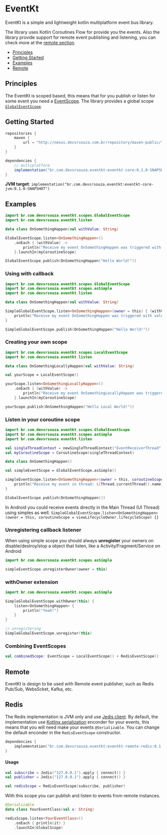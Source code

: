 # EventKt
EventKt is a simple and lightweight kotlin multiplatform event bus library.

The library uses Kotlin Coroutines Flow for provide you the events.
Also the library provide support for remote event publishing and listening, you can check more at the [remote section](#Remote).

- [Principles](#Principles)
- [Getting Started](#Getting-Started)
- [Examples](#Examples)
- [Remote](#Remote)

## Principles
The EventKt is scoped based, this means that for you publish or listen for some event you need a [EventScope](/core/src/commonMain/kotlin/br/com/devsrsouza/eventkt/EventScope.kt).
The library provides a global scope [`GlobalEventScope`](/core/src/commonMain/kotlin/br/com/devsrsouza/eventkt/scopes/GlobalEventScope.kt).

## Getting Started

```groovy
repositories {
    maven {
        url = "http://nexus.devsrsouza.com.br/repository/maven-public/"
    }
}

dependencies {
    // multiplatform
    implementation("br.com.devsrsouza.eventkt:eventkt-core:0.1.0-SNAPSHOT")
}
```

**JVM target**:
`implementation("br.com.devsrsouza.eventkt:eventkt-core-jvm:0.1.0-SNAPSHOT")`


## Examples

```kotlin
import br.com.devsrsouza.eventkt.scopes.GlobalEventScope
import br.com.devsrsouza.eventkt.listen

data class OnSomethingHappen(val withValue: String)

GlobalEventScope.listen<OnSomethingHappen>()
    .onEach { (withValue) ->
        println("Receive my event OnSomethingHappen was triggered with value: $withValue")
    }.launchIn(myCoroutineScope)

GlobalEventScope.publish(OnSomethingHappen("Hello World!"))
```

### Using with callback

```kotlin
import br.com.devsrsouza.eventkt.scopes.GlobalEventScope
import br.com.devsrsouza.eventkt.scopes.asSimple
import br.com.devsrsouza.eventkt.listen

data class OnSomethingHappen(val withValue: String)

SimpleGlobalEventScope.listen<OnSomethingHappen>(owner = this) { (withValue) ->
    println("Receive my event OnSomethingHappen was triggered with value: $withValue")
}

SimpleGlobalEventScope.publish(OnSomethingHappen("Hello World!"))
```

### Creating your own scope

```kotlin
import br.com.devsrsouza.eventkt.scopes.LocalEventScope
import br.com.devsrsouza.eventkt.listen

data class OnSomethingLocallyHappen(val withValue: String)

val yourScope = LocalEventScope()

yourScope.listen<OnSomethingLocallyHappen>()
    .onEach { (withValue) ->
        println("Receive my event OnSomethingLocallyHappen was triggered with value: $withValue")
    }.launchIn(myCoroutineScope)

yourScope.publish(OnSomethingHappen("Hello Local World!"))
```

### Listen in your coroutine scope

```kotlin
import br.com.devsrsouza.eventkt.scopes.GlobalEventScope
import br.com.devsrsouza.eventkt.scopes.asSimple
import br.com.devsrsouza.eventkt.listen

val singleThreadContext = newSingleThreadContext("EventReceiverThread")
val myCoroutineScope = CoroutineScope(singleThreadContext)

data class OnSomethingHappen()

val simpleEventScope = GlobalEventScope.asSimple()

simpleEventScope.listen<OnSomethingHappen>(owner = this, coroutineScope = myCoroutineScope) { (withValue) ->
    println("Receive my event in thread: ${Thread.currentThread().name}")
}

GlobalEventScope.publish(OnSomethingHappen())
```

In Android you could receive events directly in the Main Thread (UI Thread) using simples as well.
``SimpleGlobalEventScope.listen<OnSomethingHappen>(owner = this, coroutineScope = viewLifecycleOwner.lifecycleScope) {}``


### Unregistering callback listener
When using simple scope you should always **unregister** your owners on disable/destroy/stop a object that listen, like a Activity/Fragment/Service on Android

```kotlin
import br.com.devsrsouza.eventkt.scopes.asSimple

simpleEventScope.unregisterOwner(owner = this)
```

### withOwner extension

```kotlin
import br.com.devsrsouza.eventkt.scopes.asSimple

SimpleGlobalEventScope.withOwner(this) {
    listen<OnSomethingHappen> {
        println("Yeah!")
    }
}

// unregistering
SimpleGlobalEventScope.unregister(this)
```


### Combining EventScopes

```kotlin
val combinedScope: EventScope = LocalEventScope() + RedisEventScope()
```

## Remote

EventKt is design to be used with Remote event publisher, such as Redis Pub/Sub, WebsScket, Kafka, etc.

## Redis
The Redis implementation is JVM only and use [Jedis client](https://github.com/xetorthio/jedis).
By default, the implementation use [Kotlinx.serialization](https://github.com/Kotlin/kotlinx.serialization) enconder for your events,
this means that you will need make your events `@Serializable`. You can change the default enconder in the `RedisEventScope` constructor.

```kotlin
dependencies {
    implementation("br.com.devsrsouza.eventkt:eventkt-remote-redis:0.1.0-SNAPSHOT")
}
```

#### Usage

```kotlin
val subscribe = Jedis("127.0.0.1").apply { connect() }
val publisher = Jedis("127.0.0.1").apply { connect() }

val redisScope = RedisEventScope(subscribe, publisher)
```

With this scope you can publish and listen to events from remote instances.

```kotlin
@Serializable
data class YourEventClass(val x: String)

redisScope.listen<YourEventClass>()
    .onEach { println(it) }
    .launchIn(GlobalScope)
```

